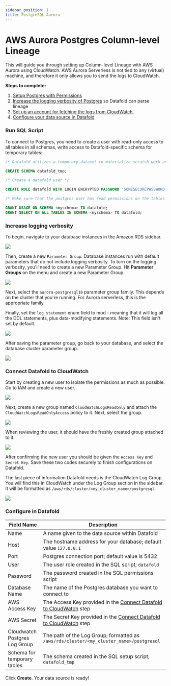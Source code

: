 ```yaml
---
sidebar_position: 1
title: PostgreSQL Aurora
---
```

# AWS Aurora Postgres Column-level Lineage

This will guide you through setting up Column-level Lineage with AWS Aurora using CloudWatch. AWS Aurora Serverless is not tied to any (virtual) machine, and therefore it only allows you to send the logs to CloudWatch.

**Steps to complete:**

1. [Setup Postgres with Permissions](postgres.md#run-sql-script)
2. [Increase the logging verbosity of Postgres](postgres_aurora.md#increased-verbosity) so Datafold can parse lineage
3. [Set up an account for fetching the logs from CloudWatch.](postgres_aurora.md#connect-datafold-to-cloudwatch)
4. [Configure your data source in Datafold](postgres_aurora.md#configure-in-datafold)

### Run SQL Script
To connect to Postgres, you need to create a user with read-only access to all tables in all schemas, write access to Datafold-specific schema for temporary tables:

```sql
/* Datafold utilizes a temporary dataset to materialize scratch work and keep data processing in the your warehouse. */

CREATE SCHEMA datafold_tmp;

/* Create a datafold user */

CREATE ROLE datafold WITH LOGIN ENCRYPTED PASSWORD 'SOMESECUREPASSWORD';

/* Make sure that the postgres user has read permissions on the tables */

GRANT USAGE ON SCHEMA <myschema> TO datafold;
GRANT SELECT ON ALL TABLES IN SCHEMA <myschema> TO datafold;

```

### Increase logging verbosity

To begin, navigate to your database instances in the Amazon RDS sidebar.

![](<../../../../../static/img/psql_aurora_dbs.png>)

Then, create a new `Parameter Group`. Database instances run with default parameters that do not include logging verbosity. To turn on the logging verbosity, you'll need to create a new Parameter Group. Hit **Parameter Groups** on the menu and create a new Parameter Group.

![](<../../../../../static/img/psql_aurora_parameter_group.png>)

Next, select the `aurora-postgresql10` parameter group family. This depends on the cluster that you're running. For Aurora serverless, this is the appropriate family.

Finally, set the `log_statement` enum field to mod - meaning that it will log all the DDL statements, plus data-modifying statements. Note: This field isn't set by default. 

![](<../../../../../static/img/psql_aurora_logstatement.png>)

After saving the parameter group, go back to your database, and select the database cluster parameter group.

![](<../../../../../static/img/psql_aurora_clustergroup.png>)

### Connect Datafold to CloudWatch

Start by creating a new user to isolate the permissions as much as possible. Go to IAM and create a new user.

![](<../../../../../static/img/psql_aurora_iam_user.png>)

Next, create a new group named `CloudWatchLogsReadOnly` and attach the `CloudWatchLogsReadOnlyAccess` policy to it. Next, select the group.

![](<../../../../../static/img/psql_aurora_user_permissions.png>)


When reviewing the user, it should have the freshly created group attached to it.

![](<../../../../../static/img/psql_aurora_user_review.png>)

After confirming the new user you should be given the `Access Key` and `Secret Key`. Save these two codes securely to finish configurations on Datafold. 

The last piece of information Datafold needs is the CloudWatch Log Group. You will find this in CloudWatch under the Log Group section in the sidebar. It will be formatted as `/aws/rds/cluster/<my_cluster_name>/postgresql`.

![](<../../../../../static/img/psql_aurora_log_group.png>)

### Configure in Datafold

| Field Name      | Description |
| ----------- | ----------- |
| Name     | A name given to the data source within Datafold |
| Host   | The hostname address for your database; default value `127.0.0.1` |
| Port   | Postgres connection port; default value is 5432 |
| User   | The user role created in the SQL script; `datafold`  |
| Password  | The password created in the SQL permissions script |
| Database Name  | The name of the Postgres database you want to connect to |
| AWS Access Key  | The Access Key provided in the [Connect Datafold to CloudWatch](postgres_aurora.md#connect-datafold-to-cloudwatch) step|
| AWS Secret  | The Secret Key provided in the [Connect Datafold to CloudWatch](postgres_aurora.md#connect-datafold-to-cloudwatch) step |
| Cloudwatch Postgres Log Group  | The path of the Log Group; formatted as `/aws/rds/cluster/<my_cluster_name>/postgresql` |
| Schema for temporary tables  | The schema created in the SQL setup script; `datafold_tmp` |

Click **Create**. Your data source is ready!